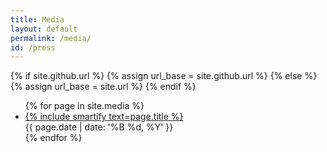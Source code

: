 ```yaml
---
title: Media
layout: default
permalink: /media/
id: /press
---
```

{% if site.github.url %}
  {% assign url_base = site.github.url %}
{% else %}
  {% assign url_base = site.url %}
{% endif %}
<ul class="media">
{% for page in site.media %}
  <li class="post">
    <div class="row">
        <div class="col-sm-9">
            <a href="{{ url_base }}{{ page.url }}">{% include smartify text=page.title %}</a>
        </div>
        <div class="col-sm-3 date">
            {{ page.date | date: '%B %d, %Y' }}
        </div>
    </div>
  </li>
{% endfor %}
</ul>
